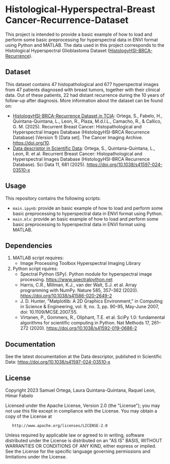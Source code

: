 # Histological-Hyperspectral-Breast Cancer-Recurrence-Dataset
This project is intended to provide a basic example of how to load and perform some basic preprocessing for hyperspectral data in ENVI format using Python and MATLAB. The data used in this project corresponds to the Histological Hyperspectral Glioblastoma Dataset ([HistologyHSI-BRCA-Recurrence](https://doi.org/10.1038/s41597-024-03510-x)).

## Dataset 

This dataset contains 47 histopathological and 677 hyperspectral images from 47 patients diagnosed with breast tumors, together with their clinical data. Out of these patients, 22 had distant recurrence during the 10 years of follow-up after diagnosis. More information about the dataset can be found on:

- [HistologyHSI-BRCA-Recurrence Dataset in TCIA](https://doi.org/10.7937/Z1K6-VD17): Ortega, S., Fabelo, H., Quintana-Quintana, L., Leon, R., Plaza, M.d.l.L., Camacho, R., & Callico, G. M. (2025). Recurrent Breast Cancer: Histopathological and Hyperspectral Images Database (HistologyHSI-BRCA Recurrence Database) (Version 1) [Data set]. The Cancer Imaging Archive. https://doi.org/10.
- [Data descriptor in Scientific Data](https://doi.org/10.1038/s41597-024-03510-x): Ortega, S., Quintana-Quintana, L., Leon, R. et al. Recurrent Breast Cancer: Histopathological and Hyperspectral Images Database (HistologyHSI-BRCA Recurrence Database). Sci Data 11, 681 (2025). https://doi.org/10.1038/s41597-024-03510-x

## Usage

This repository contains the following scripts:
* `main.ipynb`: provide an basic example of how to load and perform some basic preprocessing to hyperspectral data in ENVI format using Python.
* `main.mlx`: provide an basic example of how to load and perform some basic preprocessing to hyperspectral data in ENVI format using MATLAB.

## Dependencies

1. MATLAB script requires:
   - Image Processing Toolbox Hyperspectral Imaging Library
2. Python script rquires:
   - Spectral Python (SPy). Python module for hyperspectral image processing. https://www.spectralpython.net
   - Harris, C.R., Millman, K.J., van der Walt, S.J. et al. Array programming with NumPy. Nature 585, 357–362 (2020). https://doi.org/10.1038/s41586-020-2649-2
   - J. D. Hunter, "Matplotlib: A 2D Graphics Environment," in Computing in Science & Engineering, vol. 9, no. 3, pp. 90-95, May-June 2007, doi: 10.1109/MCSE.2007.55.
   - Virtanen, P., Gommers, R., Oliphant, T.E. et al. SciPy 1.0: fundamental algorithms for scientific computing in Python. Nat Methods 17, 261–272 (2020). https://doi.org/10.1038/s41592-019-0686-2

## Documentation

See the latest documentation at the Data descriptor, published in Scientific Data: https://doi.org/10.1038/s41597-024-03510-x

## License

Copyright 2023 Samuel Ortega, Laura Quintana-Quintana, Raquel Leon, Himar Fabelo

   Licensed under the Apache License, Version 2.0 (the "License");
   you may not use this file except in compliance with the License.
   You may obtain a copy of the License at

       http://www.apache.org/licenses/LICENSE-2.0

   Unless required by applicable law or agreed to in writing, software
   distributed under the License is distributed on an "AS IS" BASIS,
   WITHOUT WARRANTIES OR CONDITIONS OF ANY KIND, either express or implied.
   See the License for the specific language governing permissions and
   limitations under the License.
